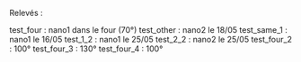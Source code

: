 Relevés :

test_four : nano1 dans le four (70°)
test_other : nano2 le 18/05
test_same_1 : nano1 le 16/05
test_1_2 : nano1 le 25/05
test_2_2 : nano2 le 25/05
test_four_2 : 100°
test_four_3 : 130°
test_four_4 : 100°